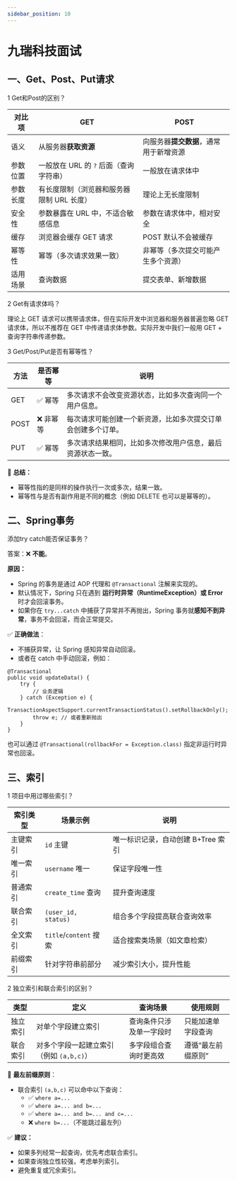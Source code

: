 ```yaml
---
sidebar_position: 10
---
```


# 九瑞科技面试

## 一、Get、Post、Put请求

1 Get和Post的区别？

| 对比项   | GET                                       | POST                                   |
| -------- | ----------------------------------------- | -------------------------------------- |
| 语义     | 从服务器**获取资源**                      | 向服务器**提交数据**，通常用于新增资源 |
| 参数位置 | 一般放在 URL 的 `?` 后面（查询字符串）    | 一般放在请求体中                       |
| 参数长度 | 有长度限制（浏览器和服务器限制 URL 长度） | 理论上无长度限制                       |
| 安全性   | 参数暴露在 URL 中，不适合敏感信息         | 参数在请求体中，相对安全               |
| 缓存     | 浏览器会缓存 GET 请求                     | POST 默认不会被缓存                    |
| 幂等性   | 幂等（多次请求效果一致）                  | 非幂等（多次提交可能产生多个资源）     |
| 适用场景 | 查询数据                                  | 提交表单、新增数据                     |

2 Get有请求体吗？

理论上 GET 请求可以携带请求体，但在实际开发中浏览器和服务器普遍忽略 GET 请求体，所以不推荐在 GET 中传递请求体参数。实际开发中我们一般用 GET + 查询字符串传递参数。

3 Get/Post/Put是否有幂等性？

| 方法 | 是否幂等 | 说明                                                         |
| ---- | -------- | ------------------------------------------------------------ |
| GET  | ✅ 幂等   | 多次请求不会改变资源状态，比如多次查询同一个用户信息。       |
| POST | ❌ 非幂等 | 每次请求可能创建一个新资源，比如多次提交订单会创建多个订单。 |
| PUT  | ✅ 幂等   | 多次请求结果相同，比如多次修改用户信息，最后资源状态一致。   |

📌 **总结：**

- 幂等性指的是同样的操作执行一次或多次，结果一致。
- 幂等性与是否有副作用是不同的概念（例如 DELETE 也可以是幂等的）。

## 二、Spring事务

添加try catch能否保证事务？

答案：❌ **不能**。

**原因：**

- Spring 的事务是通过 AOP 代理和 `@Transactional` 注解来实现的。
- 默认情况下，Spring 只在遇到 **运行时异常（RuntimeException）或 Error** 时才会回滚事务。
- 如果你在 `try...catch` 中捕获了异常并不再抛出，Spring 事务就**感知不到异常**，事务不会回滚，而会正常提交。

✅ **正确做法**：

- 不捕获异常，让 Spring 感知异常自动回滚。
- 或者在 catch 中手动回滚，例如：

```
@Transactional
public void updateData() {
    try {
        // 业务逻辑
    } catch (Exception e) {
        TransactionAspectSupport.currentTransactionStatus().setRollbackOnly();
        throw e; // 或者重新抛出
    }
}
```

也可以通过 `@Transactional(rollbackFor = Exception.class)` 指定非运行时异常也回滚。

## 三、索引

1 项目中用过哪些索引？

| 索引类型 | 场景示例               | 说明                               |
| -------- | ---------------------- | ---------------------------------- |
| 主键索引 | `id` 主键              | 唯一标识记录，自动创建 B+Tree 索引 |
| 唯一索引 | `username` 唯一        | 保证字段唯一性                     |
| 普通索引 | `create_time` 查询     | 提升查询速度                       |
| 联合索引 | `(user_id, status)`    | 组合多个字段提高联合查询效率       |
| 全文索引 | `title`/`content` 搜索 | 适合搜索类场景（如文章检索）       |
| 前缀索引 | 针对字符串前部分       | 减少索引大小，提升性能             |

2 独立索引和联合索引的区别？

| 类型     | 定义                                     | 查询场景                 | 使用规则           |
| -------- | ---------------------------------------- | ------------------------ | ------------------ |
| 独立索引 | 对单个字段建立索引                       | 查询条件只涉及单一字段时 | 只能加速单字段查询 |
| 联合索引 | 对多个字段一起建立索引（例如 `(a,b,c)`） | 多字段组合查询时更高效   | 遵循“最左前缀原则” |

📌 **最左前缀原则**：

- 联合索引 `(a,b,c)` 可以命中以下查询：
  - ✅ `where a=...`
  - ✅ `where a=... and b=...`
  - ✅ `where a=... and b=... and c=...`
  - ❌ `where b=...`（不能跳过最左列）

✅ **建议：**

- 如果多列经常一起查询，优先考虑联合索引。
- 如果查询独立性较强，考虑单列索引。
- 避免重复或冗余索引。

